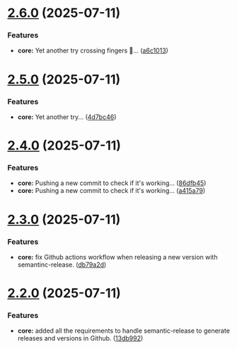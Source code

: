 # [2.6.0](https://github.com/bananabrewery/TiltSenseFirmwareBuilder/compare/v2.5.0...v2.6.0) (2025-07-11)

### Features

- **core:** Yet another try crossing fingers 🤞... ([a6c1013](https://github.com/bananabrewery/TiltSenseFirmwareBuilder/commit/a6c10138b8b852edac1beeabff81ed127fa53d9c))

# [2.5.0](https://github.com/bananabrewery/TiltSenseFirmwareBuilder/compare/v2.4.0...v2.5.0) (2025-07-11)

### Features

- **core:** Yet another try... ([4d7bc46](https://github.com/bananabrewery/TiltSenseFirmwareBuilder/commit/4d7bc467b667168ad7f4e6b19e4846a1bb502eeb))

# [2.4.0](https://github.com/bananabrewery/TiltSenseFirmwareBuilder/compare/v2.3.0...v2.4.0) (2025-07-11)

### Features

- **core:** Pushing a new commit to check if it's working... ([86dfb45](https://github.com/bananabrewery/TiltSenseFirmwareBuilder/commit/86dfb456b6f8b34e3d50e7e4d7cac91c9a5e53e9))
- **core:** Pushing a new commit to check if it's working... ([a415a79](https://github.com/bananabrewery/TiltSenseFirmwareBuilder/commit/a415a795e3f8850583a5f2d42e9721cf518848ef))

# [2.3.0](https://github.com/bananabrewery/TiltSenseFirmwareBuilder/compare/v2.2.0...v2.3.0) (2025-07-11)

### Features

- **core:** fix Github actions workflow when releasing a new version with semantinc-release. ([db79a2d](https://github.com/bananabrewery/TiltSenseFirmwareBuilder/commit/db79a2d3c3e4d6fca038111a4eddd8a50819d460))

# [2.2.0](https://github.com/bananabrewery/TiltSenseFirmwareBuilder/compare/v2.1.1...v2.2.0) (2025-07-11)

### Features

- **core:** added all the requirements to handle semantic-release to generate releases and versions in Github. ([13db992](https://github.com/bananabrewery/TiltSenseFirmwareBuilder/commit/13db9920a8c3d08abd28435017726aeedb16df83))
